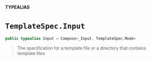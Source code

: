 **TYPEALIAS**

# `TemplateSpec.Input`

```swift
public typealias Input = Compose<_Input, TemplateSpec.Mode>
```

> The specification for a template file or a directory that contains template files